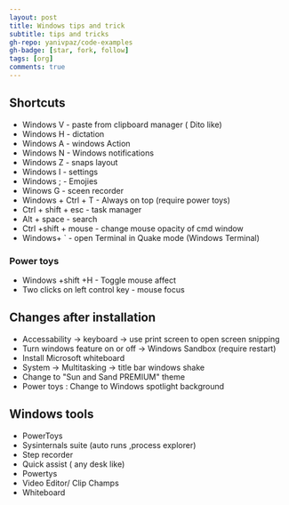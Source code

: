 ```yaml
---
layout: post
title: Windows tips and trick
subtitle: tips and tricks
gh-repo: yanivpaz/code-examples
gh-badge: [star, fork, follow]
tags: [org]
comments: true
---
```


## Shortcuts 
* Windows V - paste from clipboard manager ( Dito like)   
* Windows H - dictation    
* Windows A - windows Action   
* Windows N - Windows notifications  
* Windows Z - snaps layout   
* Windows I - settings   
* Windows ; - Emojies   
* Winows G - sceen recorder   
* Windows + Ctrl + T  - Always on top  (require power toys)   
* Ctrl + shift + esc - task manager  
* Alt + space - search  
* Ctrl +shift + mouse - change mouse opacity of cmd window  
* Windows+ ` - open Terminal in Quake mode (Windows Terminal)

### Power toys
* Windows +shift +H  - Toggle mouse affect 
* Two clicks on left control key - mouse focus 

## Changes after installation  
* Accessability -> keyboard -> use print screen to open screen snipping   
* Turn windows feature on or off -> Windows Sandbox (require restart)   
* Install Microsoft whiteboard   
* System -> Multitasking -> title bar windows shake  
* Change to "Sun and Sand PREMIUM" theme  
* Power toys : Change to Windows spotlight background  


## Windows tools 
* PowerToys   
* Sysinternals suite (auto runs ,process explorer)  
* Step recorder  
* Quick assist ( any desk like)  
* Powertys  
* Video Editor/ Clip Champs  
* Whiteboard  

